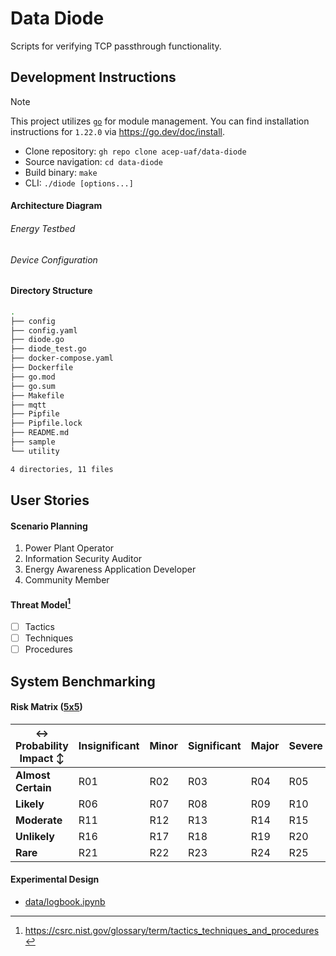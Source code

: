 # Data Diode

Scripts for verifying TCP passthrough functionality.

## Development Instructions

> [!NOTE]
> This project utilizes [`go`](https://go.dev/) for module management.
> You can find installation instructions for `1.22.0` via https://go.dev/doc/install.

- Clone repository: `gh repo clone acep-uaf/data-diode`
- Source navigation: `cd data-diode`
- Build binary: `make`
- CLI: `./diode [options...]`

#### Architecture Diagram

###### Energy Testbed

###### Device Configuration

#### Directory Structure

```zsh
.
├── config
├── config.yaml
├── diode.go
├── diode_test.go
├── docker-compose.yaml
├── Dockerfile
├── go.mod
├── go.sum
├── Makefile
├── mqtt
├── Pipfile
├── Pipfile.lock
├── README.md
├── sample
└── utility

4 directories, 11 files

```

## User Stories

#### Scenario Planning

1. Power Plant Operator
1. Information Security Auditor
1. Energy Awareness Application Developer
1. Community Member

#### Threat Model[^1]

- [ ] Tactics
- [ ] Techniques
- [ ] Procedures

## System Benchmarking

#### Risk Matrix ([5x5](https://safetyculture.com/topics/risk-assessment/5x5-risk-matrix/))

| ↔ Probability <br> Impact ↕ | **Insignificant** | **Minor** | **Significant** | **Major** | **Severe** |
| --------------------------- | ----------------- | --------- | --------------- | --------- | ---------- |
| **Almost Certain**          | R01               | R02       | R03             | R04       | R05        |
| **Likely**                  | R06               | R07       | R08             | R09       | R10        |
| **Moderate**                | R11               | R12       | R13             | R14       | R15        |
| **Unlikely**                | R16               | R17       | R18             | R19       | R20        |
| **Rare**                    | R21               | R22       | R23             | R24       | R25        |

#### Experimental Design

- [data/logbook.ipynb](data/logbook.ipynb)

[^1]: https://csrc.nist.gov/glossary/term/tactics_techniques_and_procedures
